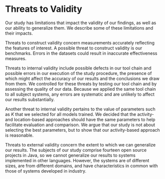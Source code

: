# Threats to Validity


Our study has limitations that impact the validity of our findings, as well as
our ability to generalize them. We describe some of these limitations and their
impacts.

Threats to construct validity concern measurements accurately reflecting the
features of interest. A possible threat to construct validity is our
benchmarks. Errors in the datasets could result in inaccurate effectiveness
measures.

Threats to internal validity include possible defects in our tool chain and
possible errors in our execution of the study procedure, the presence of which
might affect the accuracy of our results and the conclusions we draw from them.
We controlled for these threats by testing our tool chain and by assessing the
quality of our data. Because we applied the same tool chain to all subject
systems, any errors are systematic and are unlikely to affect our results
substantially.

Another threat to internal validity pertains to the value of parameters such as
$K$ that we selected for all models trained. We decided that the activity- and
location-based approaches should have the same parameters to help facilitate
evaluation and comparison. We argue that our study is not about selecting the
best parameters, but to show that our activity-based approach is reasonable.

Threats to external validity concern the extent to which we can generalize our
results. The subjects of our study comprise fourteen open source projects in
Java, so we cannot generalize our results to systems implemented in other
languages. However, the systems are of different sizes, are from different
domains, and have characteristics in common with those of systems developed in
industry.
